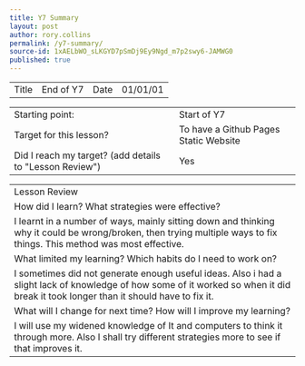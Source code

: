 ```yaml
---
title: Y7 Summary
layout: post
author: rory.collins
permalink: /y7-summary/
source-id: 1xAELbWO_sLKGYD7pSmDj9Ey9Ngd_m7p2swy6-JAMWG0
published: true
---
```

<table>
  <tr>
    <td>Title</td>
    <td>End of Y7</td>
    <td>Date</td>
    <td>01/01/01</td>
  </tr>
</table>


<table>
  <tr>
    <td>Starting point:</td>
    <td>Start of Y7</td>
  </tr>
  <tr>
    <td>Target for this lesson?</td>
    <td>To have a Github Pages Static Website</td>
  </tr>
  <tr>
    <td>Did I reach my target? 
(add details to "Lesson Review")</td>
    <td>Yes</td>
  </tr>
</table>


<table>
  <tr>
    <td>Lesson Review</td>
  </tr>
  <tr>
    <td>How did I learn? What strategies were effective? </td>
  </tr>
  <tr>
    <td>I learnt in a number of ways, mainly sitting down and thinking why it could be wrong/broken, then trying multiple ways to fix things. This method was most effective.</td>
  </tr>
  <tr>
    <td>What limited my learning? Which habits do I need to work on? </td>
  </tr>
  <tr>
    <td>I sometimes did not generate enough useful ideas. Also i had a slight lack of knowledge of how some of it worked so when it did break it took longer than it should have to fix it.</td>
  </tr>
  <tr>
    <td>What will I change for next time? How will I improve my learning?</td>
  </tr>
  <tr>
    <td>I will use my widened knowledge of It and computers to think it through more. Also I shall try different strategies more to see if that improves it.</td>
  </tr>
</table>


